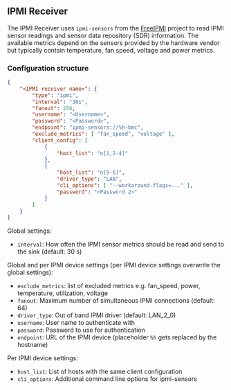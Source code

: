 ## IPMI Receiver

The IPMI Receiver uses `ipmi-sensors` from the [FreeIPMI](https://www.gnu.org/software/freeipmi/) project to read IPMI sensor readings and sensor data repository (SDR) information. The available metrics depend on the sensors provided by the hardware vendor but typically contain temperature, fan speed, voltage and power metrics.

### Configuration structure

```json
{
    "<IPMI receiver name>": {
        "type": "ipmi",
        "interval": "30s",
        "fanout": 256,
        "username": "<Username>",
        "password": "<Password>",
        "endpoint": "ipmi-sensors://%h-bmc",
        "exclude_metrics": [ "fan_speed", "voltage" ],
        "client_config": [
            {
                "host_list": "n[1,2-4]"
            },
            {
                "host_list": "n[5-6]",
                "driver_type": "LAN",
                "cli_options": [ "--workaround-flags=..." ],
                "password": "<Password 2>"
            }
        ]
    }
}
```

Global settings:

- `interval`: How often the IPMI sensor metrics should be read and send to the sink (default: 30 s)

Global and per IPMI device settings (per IPMI device settings overwrite the global settings):

- `exclude_metrics`: list of excluded metrics e.g. fan_speed, power, temperature, utilization, voltage
- `fanout`: Maximum number of simultaneous IPMI connections (default: 64)
- `driver_type`: Out of band IPMI driver (default: LAN_2_0)
- `username`: User name to authenticate with
- `password`: Password to use for authentication
- `endpoint`: URL of the IPMI device (placeholder `%h` gets replaced by the hostname)

Per IPMI device settings:

- `host_list`: List of hosts with the same client configuration
- `cli_options`: Additional command line options for ipmi-sensors
